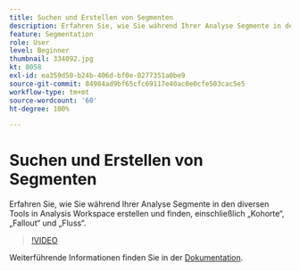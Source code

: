 ```yaml
---
title: Suchen und Erstellen von Segmenten
description: Erfahren Sie, wie Sie während Ihrer Analyse Segmente in den diversen Tools in Analysis Workspace erstellen und finden, einschließlich „Kohorte“, „Fallout“ und „Fluss“.
feature: Segmentation
role: User
level: Beginner
thumbnail: 334092.jpg
kt: 8058
exl-id: ea359d50-b24b-406d-bf0e-0277351a0be9
source-git-commit: 84984ad9bf65cfc69117e40ac0e0cfe503cac5e5
workflow-type: tm+mt
source-wordcount: '60'
ht-degree: 100%

---
```


# Suchen und Erstellen von Segmenten

Erfahren Sie, wie Sie während Ihrer Analyse Segmente in den diversen Tools in Analysis Workspace erstellen und finden, einschließlich „Kohorte“, „Fallout“ und „Fluss“.

>[!VIDEO](https://video.tv.adobe.com/v/334092/?quality=12&learn=on)

Weiterführende Informationen finden Sie in der [Dokumentation](https://experienceleague.adobe.com/docs/analytics/components/segmentation/segmentation-workflow/seg-workflow.html?lang=de).
